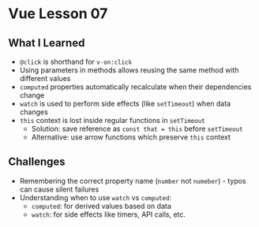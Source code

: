 # Vue Lesson 07

## What I Learned

- `@click` is shorthand for `v-on:click`
- Using parameters in methods allows reusing the same method with different values
- `computed` properties automatically recalculate when their dependencies change
- `watch` is used to perform side effects (like `setTimeout`) when data changes
- `this` context is lost inside regular functions in `setTimeout`
  - Solution: save reference as `const that = this` before `setTimeout`
  - Alternative: use arrow functions which preserve `this` context

## Challenges

- Remembering the correct property name (`number` not `numeber`) - typos can cause silent failures
- Understanding when to use `watch` vs `computed`:
  - `computed`: for derived values based on data
  - `watch`: for side effects like timers, API calls, etc.
